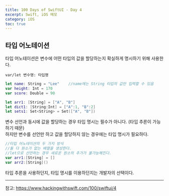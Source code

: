 ```yaml
---
title: 100 Days of SwiftUI - Day 4
excerpt: Swift, iOS 메모
category: iOS
toc: true
---
```


## 타입 어노테이션

타입 어노테이션은 변수에 어떤 타입의 값을 할당하는지 확실하게 명시하기 위해 사용한다.  

`var/let 변수명: 타입명`
~~~swift
let name: String = "Lee"    //name에는 String 타입의 값만 입력할 수 있음
var height: Int = 170
var score: Double = 90

let arr1: [String] = ["A", "B"]
let dict1: [String:Int] = ["A":1, "B":2]
let sets1: Set<String> = Set(["A", "B"])
~~~

변수 선언과 동시에 값을 할당하는 경우 타입 명시는 필수가 아니다. (타입 추론이 가능하기 때문)  
하지만 변수를 선언만 하고 값을 할당하지 않는 경우에는 타입 명시가 필요하다.  

~~~swift
//타입 어노테이션의 두 가지 방식
//둘 다 원소가 없는 배열을 생성한다.
//let으로 선언하는 경우 새로운 원소의 추가가 불가능해진다.
var arr1:[String] = []
var arr2:[String]()
~~~

타입 추론을 사용하던지, 타입 명시를 이용하던지는 개발자의 선택이다.  

---
참고:
https://www.hackingwithswift.com/100/swiftui/4